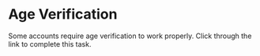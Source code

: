 # Age Verification

Some accounts require age verification to work properly. Click through the link to complete this task.
